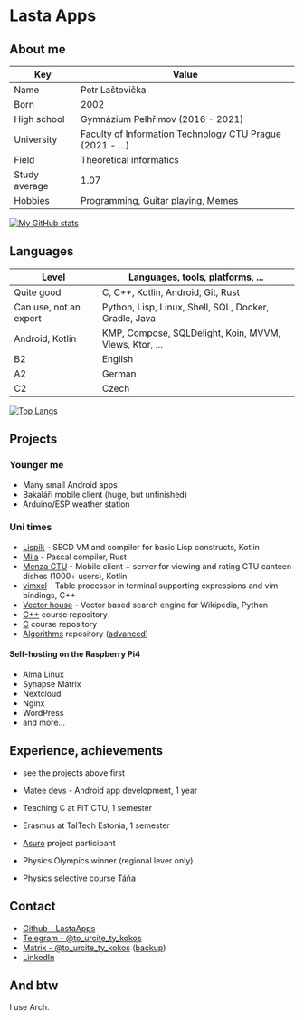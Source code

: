 # Lasta Apps

## About me

| Key  | Value  |
|---|---|
| Name | Petr Laštovička |
| Born | 2002 |
| High school | Gymnázium Pelhřimov (2016 - 2021)| 
| University | Faculty of Information Technology CTU Prague (2021 - ...) |
| Field | Theoretical informatics 
| Study average | 1.07 |
| Hobbies | Programming, Guitar playing, Memes |

[![My GitHub stats](https://github-readme-stats.vercel.app/api?username=LastaApps&show_icons=true&theme=dark&count_private=true)](https://github.com/anuraghazra/github-readme-stats)


## Languages
| Level  | Languages, tools, platforms, ... |
|---|---|
| Quite good | C, C++, Kotlin, Android, Git, Rust |
| Can use, not an expert | Python, Lisp, Linux, Shell, SQL, Docker, Gradle, Java |
| Android, Kotlin | KMP, Compose, SQLDelight, Koin, MVVM, Views, Ktor, ... |
| B2 | English |
| A2 | German |
| C2 | Czech |

[![Top Langs](https://github-readme-stats.vercel.app/api/top-langs/?username=LastaApps&show_icons=true&theme=dark&layout=compact)](https://github.com/anuraghazra/github-readme-stats)


## Projects

### Younger me
- Many small Android apps
- Bakaláři mobile client (huge, but unfinished)
- Arduino/ESP weather station


### Uni times
- [Lispík](https://github.com/Lastaapps/Lispik) - SECD VM and compiler for basic Lisp constructs, Kotlin
- [Mila](https://github.com/Lastaapps/Lispik) - Pascal compiler, Rust
- [Menza CTU](https://github.com/Lastaapps/menza) - Mobile client + server for viewing and rating CTU canteen dishes (1000+ users), Kotlin
- [vimxel](https://github.com/Lastaapps/menza) - Table processor in terminal supporting expressions and vim bindings, C++
- [Vector house](https://github.com/Lastaapps/vector-house) - Vector based search engine for Wikipedia, Python
- [C++](https://github.com/Lastaapps/ctu-pa2-progtest) course repository
- [C](https://github.com/Lastaapps/ctu-pa1-progtest) course repository
- [Algorithms](https://github.com/Lastaapps/BI-AG1-Progtest) repository ([advanced](https://github.com/Lastaapps/ctu-ag2-progtest))

#### Self-hosting on the Raspberry Pi4
- Alma Linux
- Synapse Matrix
- Nextcloud
- Nginx
- WordPress
- and more...

## Experience, achievements
- see the projects above first
- Matee devs - Android app development, 1 year
- Teaching C at FIT CTU, 1 semester
- Erasmus at TalTech Estonia, 1 semester


- [Asuro](https://www.dlr.de/rm/en/desktopdefault.aspx/tabid-14006/#gallery/34068) project participant
- Physics Olympics winner (regional lever only)
- Physics selective course [Táňa](http://fyzikalniolympiada.cz/Tana)

## Contact
 - [Github - LastaApps](https://github.com/Lastaapps)
 - [Telegram - @to_urcite_ty_kokos](https://t.me/to_urcite_ty_kokos)
 - [Matrix - @to_urcite_ty_kokos](@to_urcite_ty_kokos:lastope2.sh.cvut.cz) ([backup](@to_urcite_ty_kokos:matrix.org))
 - [LinkedIn](https://www.linkedin.com/in/petr-laštovička-597a11188/)
 
## And btw
I use Arch.


